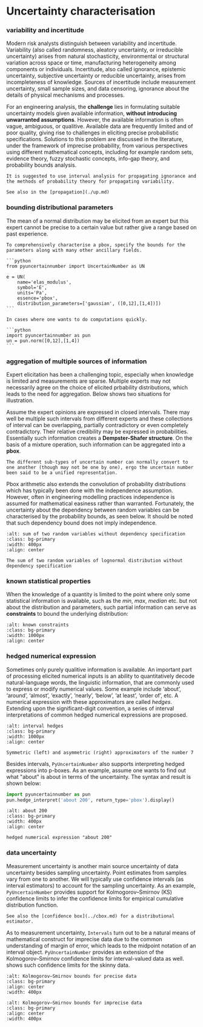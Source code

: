 # Uncertainty characterisation

### variability and incertitude

Modern risk analysts distinguish between variability and incertitude. Variability (also called randomness, aleatory uncertainty, or irreducible uncertainty) arises from natural stochasticity, environmental or structural variation across space or time, manufacturing heterogeneity among components or individuals. Incertitude, also called ignorance, epistemic uncertainty, subjective uncertainty or reducible uncertainty, arises from incompleteness of knowledge. Sources of incertitude include measurement uncertainty, small sample sizes, and data censoring, ignorance about the details of physical mechanisms and processes.

For an engineering analysis, the **challenge** lies in formulating suitable uncertainty models given available information, **without introducing unwarranted assumptions**. However, the available information is often vague, ambiguous, or qualitive. Available data are frequently limited and of poor quality, giving rise to challenges in eliciting precise probabilistic specifications. Solutions to this problem are discussed in the literature, under the framework of imprecise probability, from various perspectives using different mathematical concepts, including for example random sets, evidence theory, fuzzy stochastic concepts, info-gap theory, and probability bounds analysis.

```{tip}
It is suggested to use interval analysis for propagating ignorance and the methods of probability theory for propagating variability.
```

```{seealso}
See also in the [propagation](./up.md)
```

### bounding distributional parameters

The mean of a normal distribution may be elicited from an expert but this expert cannot be precise to a certain value but rather give a range based on past experience.

````{tab} verbose
To comprehensively characterise a pbox, specify the bounds for the parameters along with many other ancillary fields.

```python
from pyuncertainnumber import UncertainNumber as UN

e = UN(
    name='elas_modulus', 
    symbol='E', 
    units='Pa', 
    essence='pbox', 
    distribution_parameters=['gaussian', ([0,12],[1,4])])
```
````

````{tab} shortcut
In cases where one wants to do computations quickly.

```python
import pyuncertainnumber as pun
un = pun.norm([0,12],[1,4])
```
````

### aggregation of multiple sources of information

Expert elicitation has been a challenging topic, especially when knowledge is limited and measurements are sparse. Multiple experts may not necessarily agree on the choice of elicited prbability distributions, which leads to the need for aggregation. Below shows two situations for illustration.

Assume the expert opinions are expressed in closed intervals. There may well be multiple such intervals from different experts and these collections of interval can be overlapping, partially contradictory or even completely contradictory. Their relative credibility may be expressed in probabilities. Essentially such information creates a **Dempster-Shafer structure**. On the basis of a mixture operation, such information can be aggregated into a **pbox**.

```{tip}
The different sub-types of uncertain number can normally convert to one another (though may not be one by one), ergo the uncertain number been said to be a unified representation.
```

Pbox arithmetic also extends the convolution of probability distributions which has typically been done with the independence assumption. However, often in engineering modelling practices independence is assumed for mathematical easiness rather than warranted. Fortunately, the uncertainty about the dependency between random variables can be characterised by the probability bounds, as seen below. It should be noted that such dependency bound does not imply independence.

```{image} ../../../assets/addition_bound.png
:alt: sum of two random variables without dependency specification
:class: bg-primary
:width: 400px
:align: center

The sum of two random variables of lognormal distribution without dependency specification
```

### known statistical properties

When the knowledge of a quantity is limited to the point where only some statistical information is available, such as the *min*, *max*, *median* etc. but not about the distribution and parameters, such partial information can serve as **constraints** to bound the underlying distribution:

```{image} ../../../assets/known_constraints.png
:alt: known constraints
:class: bg-primary
:width: 1000px
:align: center
```

### hedged numerical expression

Sometimes only purely qualitive information is available. An important part of processing elicited numerical inputs is an ability to quantitatively decode natural-language words, the linguistic information, that are commonly used to express or modify numerical values. Some example include ‘about’, ‘around’, ‘almost’, ‘exactly’, ‘nearly’, ‘below’, ‘at least’, ‘order of’, etc. A numerical expression with these approximators are called *hedges*. Extending upon the significant-digit convention, a series of interval interpretations of common hedged numerical expressions are proposed.

```{image} ../../../assets/interval_hedge.png
:alt: interval hedges
:class: bg-primary
:width: 1000px
:align: center

Symmetric (left) and asymmetric (right) approximators of the number 7
```

Besides intervals, `PyUncertainNumber` also supports interpreting hedged expressions into p-boxes. As an example, assume one wants to find out what "about" is about in terms of the uncertainty. The syntax and result is shown below:

```python
import pyuncertainnumber as pun
pun.hedge_interpret('about 200', return_type='pbox').display()
```

```{image} ../../../assets/about_200.png
:alt: about 200
:class: bg-primary
:width: 400px
:align: center

hedged numerical expression "about 200"
```

### data uncertainty

Measurement uncertainty is another main source uncertainty of data uncertainty besides sampling uncertainty. Point estimates from samples vary from one to another. We will typically use confidence intervals (as interval estimators) to account for the sampling uncertainty. As an example, `PyUncertainNumber` provides support for Kolmogorov–Smirnov (KS) confidence limits to infer the confidence limits for empirical cumulative distribution function.

```{seealso}
See also the [confidence box](../cbox.md) for a distributional estimator.
```

As to measurement uncertainty, `Intervals` turn out to be a natural means of mathematical construct for imprecise data due to the common understanding of margin of error, which leads to the midpoint notation of an interval object. `PyUncertainNumber` provides an extension of the Kolmogorov–Smirnov confidence limits for interval-valued data as well. [](#KS-bounds-imprecise) shows such confidence limits for the skinny data.

```{figure} ../../../assets/ks_precise.png
:alt: Kolmogorov–Smirnov bounds for precise data
:class: bg-primary
:align: center
:width: 400px
```

```{figure} ../../../assets/ks_imprecise.png
:alt: Kolmogorov–Smirnov bounds for imprecise data
:class: bg-primary
:align: center
:width: 400px
```
